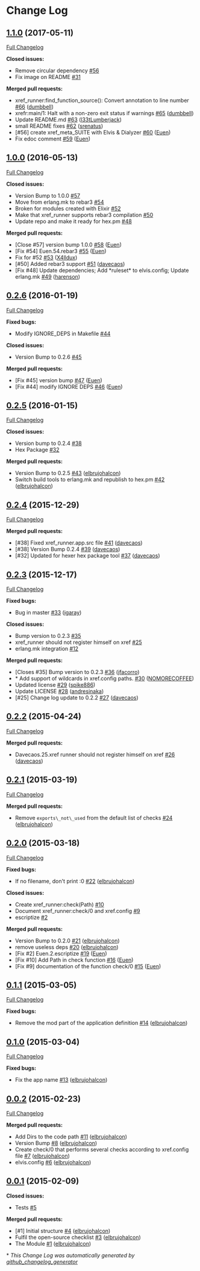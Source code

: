 # Change Log

## [1.1.0](https://github.com/inaka/xref_runner/tree/1.1.0) (2017-05-11)
[Full Changelog](https://github.com/inaka/xref_runner/compare/1.0.0...1.1.0)

**Closed issues:**

- Remove circular dependency [\#56](https://github.com/inaka/xref_runner/issues/56)
- Fix image on README [\#31](https://github.com/inaka/xref_runner/issues/31)

**Merged pull requests:**

- xref\_runner:find\_function\_source\(\): Convert annotation to line number [\#66](https://github.com/inaka/xref_runner/pull/66) ([dumbbell](https://github.com/dumbbell))
- xrefr:main/1: Halt with a non-zero exit status if warnings [\#65](https://github.com/inaka/xref_runner/pull/65) ([dumbbell](https://github.com/dumbbell))
- Update README.md [\#63](https://github.com/inaka/xref_runner/pull/63) ([l33tLumberjack](https://github.com/l33tLumberjack))
- small README fixes [\#62](https://github.com/inaka/xref_runner/pull/62) ([srenatus](https://github.com/srenatus))
- \[\#56\] create xref\_meta\_SUITE with Elvis & Dialyzer [\#60](https://github.com/inaka/xref_runner/pull/60) ([Euen](https://github.com/Euen))
- Fix edoc comment [\#59](https://github.com/inaka/xref_runner/pull/59) ([Euen](https://github.com/Euen))

## [1.0.0](https://github.com/inaka/xref_runner/tree/1.0.0) (2016-05-13)
[Full Changelog](https://github.com/inaka/xref_runner/compare/0.2.6...1.0.0)

**Closed issues:**

- Version Bump to 1.0.0 [\#57](https://github.com/inaka/xref_runner/issues/57)
- Move from erlang.mk to rebar3 [\#54](https://github.com/inaka/xref_runner/issues/54)
- Broken for modules created with Elixir [\#52](https://github.com/inaka/xref_runner/issues/52)
- Make that xref\_runner supports rebar3 compilation [\#50](https://github.com/inaka/xref_runner/issues/50)
- Update repo and make it ready for hex.pm [\#48](https://github.com/inaka/xref_runner/issues/48)

**Merged pull requests:**

- \[Close \#57\] version bump 1.0.0 [\#58](https://github.com/inaka/xref_runner/pull/58) ([Euen](https://github.com/Euen))
- \[Fix \#54\] Euen.54.rebar3 [\#55](https://github.com/inaka/xref_runner/pull/55) ([Euen](https://github.com/Euen))
- Fix for \#52 [\#53](https://github.com/inaka/xref_runner/pull/53) ([X4lldux](https://github.com/X4lldux))
- \[\#50\] Added rebar3 support [\#51](https://github.com/inaka/xref_runner/pull/51) ([davecaos](https://github.com/davecaos))
- \[Fix \#48\] Update dependencies; Add \*ruleset\* to elvis.config; Update erlang.mk [\#49](https://github.com/inaka/xref_runner/pull/49) ([harenson](https://github.com/harenson))

## [0.2.6](https://github.com/inaka/xref_runner/tree/0.2.6) (2016-01-19)
[Full Changelog](https://github.com/inaka/xref_runner/compare/0.2.5...0.2.6)

**Fixed bugs:**

- Modify IGNORE\_DEPS in Makefile [\#44](https://github.com/inaka/xref_runner/issues/44)

**Closed issues:**

- Version Bump to 0.2.6 [\#45](https://github.com/inaka/xref_runner/issues/45)

**Merged pull requests:**

- \[Fix \#45\] version bump [\#47](https://github.com/inaka/xref_runner/pull/47) ([Euen](https://github.com/Euen))
- \[Fix \#44\] modify IGNORE DEPS [\#46](https://github.com/inaka/xref_runner/pull/46) ([Euen](https://github.com/Euen))

## [0.2.5](https://github.com/inaka/xref_runner/tree/0.2.5) (2016-01-15)
[Full Changelog](https://github.com/inaka/xref_runner/compare/0.2.4...0.2.5)

**Closed issues:**

- Version bump to 0.2.4 [\#38](https://github.com/inaka/xref_runner/issues/38)
- Hex Package [\#32](https://github.com/inaka/xref_runner/issues/32)

**Merged pull requests:**

- Version Bump to 0.2.5 [\#43](https://github.com/inaka/xref_runner/pull/43) ([elbrujohalcon](https://github.com/elbrujohalcon))
- Switch build tools to erlang.mk and republish to hex.pm [\#42](https://github.com/inaka/xref_runner/pull/42) ([elbrujohalcon](https://github.com/elbrujohalcon))

## [0.2.4](https://github.com/inaka/xref_runner/tree/0.2.4) (2015-12-29)
[Full Changelog](https://github.com/inaka/xref_runner/compare/0.2.3...0.2.4)

**Merged pull requests:**

- \[\#38\] Fixed xref\_runner.app.src file [\#41](https://github.com/inaka/xref_runner/pull/41) ([davecaos](https://github.com/davecaos))
- \[\#38\] Version Bump 0.2.4 [\#39](https://github.com/inaka/xref_runner/pull/39) ([davecaos](https://github.com/davecaos))
- \[\#32\] Updated for hexer hex package tool [\#37](https://github.com/inaka/xref_runner/pull/37) ([davecaos](https://github.com/davecaos))

## [0.2.3](https://github.com/inaka/xref_runner/tree/0.2.3) (2015-12-17)
[Full Changelog](https://github.com/inaka/xref_runner/compare/0.2.2...0.2.3)

**Fixed bugs:**

- Bug in master [\#33](https://github.com/inaka/xref_runner/pull/33) ([igaray](https://github.com/igaray))

**Closed issues:**

- Bump version to 0.2.3 [\#35](https://github.com/inaka/xref_runner/issues/35)
- xref\_runner should not register himself on xref [\#25](https://github.com/inaka/xref_runner/issues/25)
- erlang.mk integration [\#12](https://github.com/inaka/xref_runner/issues/12)

**Merged pull requests:**

- \[Closes \#35\] Bump version to 0.2.3 [\#36](https://github.com/inaka/xref_runner/pull/36) ([jfacorro](https://github.com/jfacorro))
- \* Add support of wildcards in xref.config paths. [\#30](https://github.com/inaka/xref_runner/pull/30) ([NOMORECOFFEE](https://github.com/NOMORECOFFEE))
- Updated license [\#29](https://github.com/inaka/xref_runner/pull/29) ([spike886](https://github.com/spike886))
- Update LICENSE [\#28](https://github.com/inaka/xref_runner/pull/28) ([andresinaka](https://github.com/andresinaka))
- \[\#25\] Change log update to 0.2.2 [\#27](https://github.com/inaka/xref_runner/pull/27) ([davecaos](https://github.com/davecaos))

## [0.2.2](https://github.com/inaka/xref_runner/tree/0.2.2) (2015-04-24)
[Full Changelog](https://github.com/inaka/xref_runner/compare/0.2.1...0.2.2)

**Merged pull requests:**

- Davecaos.25.xref runner should not register himself on xref [\#26](https://github.com/inaka/xref_runner/pull/26) ([davecaos](https://github.com/davecaos))

## [0.2.1](https://github.com/inaka/xref_runner/tree/0.2.1) (2015-03-19)
[Full Changelog](https://github.com/inaka/xref_runner/compare/0.2.0...0.2.1)

**Merged pull requests:**

- Remove `exports\_not\_used` from the default list of checks [\#24](https://github.com/inaka/xref_runner/pull/24) ([elbrujohalcon](https://github.com/elbrujohalcon))

## [0.2.0](https://github.com/inaka/xref_runner/tree/0.2.0) (2015-03-18)
[Full Changelog](https://github.com/inaka/xref_runner/compare/0.1.1...0.2.0)

**Fixed bugs:**

- If no filename, don't print :0 [\#22](https://github.com/inaka/xref_runner/pull/22) ([elbrujohalcon](https://github.com/elbrujohalcon))

**Closed issues:**

- Create xref\_runner:check\(Path\) [\#10](https://github.com/inaka/xref_runner/issues/10)
- Document xref\_runner:check/0 and xref.config [\#9](https://github.com/inaka/xref_runner/issues/9)
- escriptize [\#2](https://github.com/inaka/xref_runner/issues/2)

**Merged pull requests:**

- Version Bump to 0.2.0 [\#21](https://github.com/inaka/xref_runner/pull/21) ([elbrujohalcon](https://github.com/elbrujohalcon))
- remove useless deps [\#20](https://github.com/inaka/xref_runner/pull/20) ([elbrujohalcon](https://github.com/elbrujohalcon))
- \[Fix \#2\] Euen.2.escriptize [\#19](https://github.com/inaka/xref_runner/pull/19) ([Euen](https://github.com/Euen))
- \[Fix \#10\] Add Path in check function [\#16](https://github.com/inaka/xref_runner/pull/16) ([Euen](https://github.com/Euen))
- \[Fix \#9\] documentation of the function check/0 [\#15](https://github.com/inaka/xref_runner/pull/15) ([Euen](https://github.com/Euen))

## [0.1.1](https://github.com/inaka/xref_runner/tree/0.1.1) (2015-03-05)
[Full Changelog](https://github.com/inaka/xref_runner/compare/0.1.0...0.1.1)

**Fixed bugs:**

- Remove the mod part of the application definition [\#14](https://github.com/inaka/xref_runner/pull/14) ([elbrujohalcon](https://github.com/elbrujohalcon))

## [0.1.0](https://github.com/inaka/xref_runner/tree/0.1.0) (2015-03-04)
[Full Changelog](https://github.com/inaka/xref_runner/compare/0.0.2...0.1.0)

**Fixed bugs:**

- Fix the app name [\#13](https://github.com/inaka/xref_runner/pull/13) ([elbrujohalcon](https://github.com/elbrujohalcon))

## [0.0.2](https://github.com/inaka/xref_runner/tree/0.0.2) (2015-02-23)
[Full Changelog](https://github.com/inaka/xref_runner/compare/0.0.1...0.0.2)

**Merged pull requests:**

- Add Dirs to the code path [\#11](https://github.com/inaka/xref_runner/pull/11) ([elbrujohalcon](https://github.com/elbrujohalcon))
- Version Bump [\#8](https://github.com/inaka/xref_runner/pull/8) ([elbrujohalcon](https://github.com/elbrujohalcon))
- Create check/0 that performs several checks according to xref.config file [\#7](https://github.com/inaka/xref_runner/pull/7) ([elbrujohalcon](https://github.com/elbrujohalcon))
- elvis.config [\#6](https://github.com/inaka/xref_runner/pull/6) ([elbrujohalcon](https://github.com/elbrujohalcon))

## [0.0.1](https://github.com/inaka/xref_runner/tree/0.0.1) (2015-02-09)
**Closed issues:**

- Tests [\#5](https://github.com/inaka/xref_runner/issues/5)

**Merged pull requests:**

- \[\#1\] Initial structure [\#4](https://github.com/inaka/xref_runner/pull/4) ([elbrujohalcon](https://github.com/elbrujohalcon))
- Fulfil the open-source checklist [\#3](https://github.com/inaka/xref_runner/pull/3) ([elbrujohalcon](https://github.com/elbrujohalcon))
- The Module [\#1](https://github.com/inaka/xref_runner/pull/1) ([elbrujohalcon](https://github.com/elbrujohalcon))



\* *This Change Log was automatically generated by [github_changelog_generator](https://github.com/skywinder/Github-Changelog-Generator)*